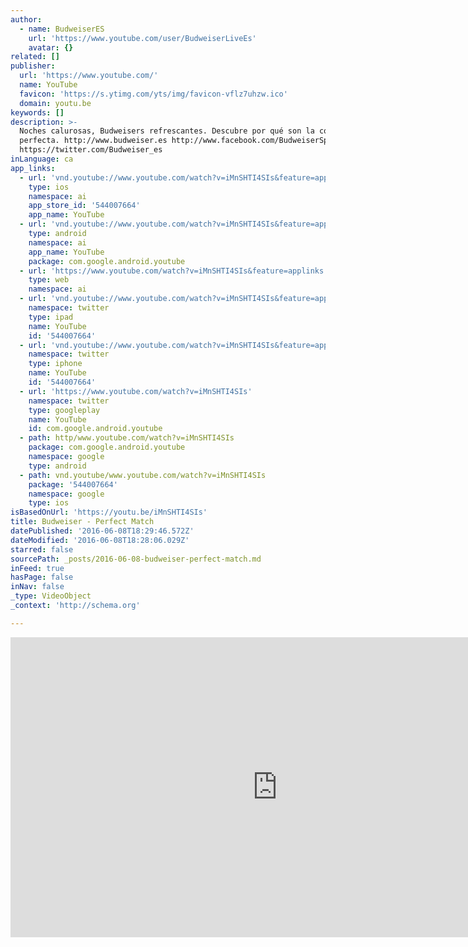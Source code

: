 ```yaml
---
author:
  - name: BudweiserES
    url: 'https://www.youtube.com/user/BudweiserLiveEs'
    avatar: {}
related: []
publisher:
  url: 'https://www.youtube.com/'
  name: YouTube
  favicon: 'https://s.ytimg.com/yts/img/favicon-vflz7uhzw.ico'
  domain: youtu.be
keywords: []
description: >-
  Noches calurosas, Budweisers refrescantes. Descubre por qué son la combinación
  perfecta. http://www.budweiser.es http://www.facebook.com/BudweiserSpain
  https://twitter.com/Budweiser_es
inLanguage: ca
app_links:
  - url: 'vnd.youtube://www.youtube.com/watch?v=iMnSHTI4SIs&feature=applinks'
    type: ios
    namespace: ai
    app_store_id: '544007664'
    app_name: YouTube
  - url: 'vnd.youtube://www.youtube.com/watch?v=iMnSHTI4SIs&feature=applinks'
    type: android
    namespace: ai
    app_name: YouTube
    package: com.google.android.youtube
  - url: 'https://www.youtube.com/watch?v=iMnSHTI4SIs&feature=applinks'
    type: web
    namespace: ai
  - url: 'vnd.youtube://www.youtube.com/watch?v=iMnSHTI4SIs&feature=applinks'
    namespace: twitter
    type: ipad
    name: YouTube
    id: '544007664'
  - url: 'vnd.youtube://www.youtube.com/watch?v=iMnSHTI4SIs&feature=applinks'
    namespace: twitter
    type: iphone
    name: YouTube
    id: '544007664'
  - url: 'https://www.youtube.com/watch?v=iMnSHTI4SIs'
    namespace: twitter
    type: googleplay
    name: YouTube
    id: com.google.android.youtube
  - path: http/www.youtube.com/watch?v=iMnSHTI4SIs
    package: com.google.android.youtube
    namespace: google
    type: android
  - path: vnd.youtube/www.youtube.com/watch?v=iMnSHTI4SIs
    package: '544007664'
    namespace: google
    type: ios
isBasedOnUrl: 'https://youtu.be/iMnSHTI4SIs'
title: Budweiser - Perfect Match
datePublished: '2016-06-08T18:29:46.572Z'
dateModified: '2016-06-08T18:28:06.029Z'
starred: false
sourcePath: _posts/2016-06-08-budweiser-perfect-match.md
inFeed: true
hasPage: false
inNav: false
_type: VideoObject
_context: 'http://schema.org'

---
```

<iframe src="https://cdn.embedly.com/widgets/media.html?src=https%3A%2F%2Fwww.youtube.com%2Fembed%2FiMnSHTI4SIs%3Ffeature%3Doembed&amp;url=http%3A%2F%2Fwww.youtube.com%2Fwatch%3Fv%3DiMnSHTI4SIs&amp;image=https%3A%2F%2Fi.ytimg.com%2Fvi%2FiMnSHTI4SIs%2Fhqdefault.jpg&amp;key=b7d04c9b404c499eba89ee7072e1c4f7&amp;type=text%2Fhtml&amp;schema=youtube" width="854" height="480" scrolling="no" frameborder="0" allowfullscreen="" style=""></iframe>